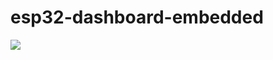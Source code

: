 # esp32-dashboard-embedded


![](https://github.com/haydenlborrie/esp32-dashboard-embedded/blob/main/giphy.gif)
